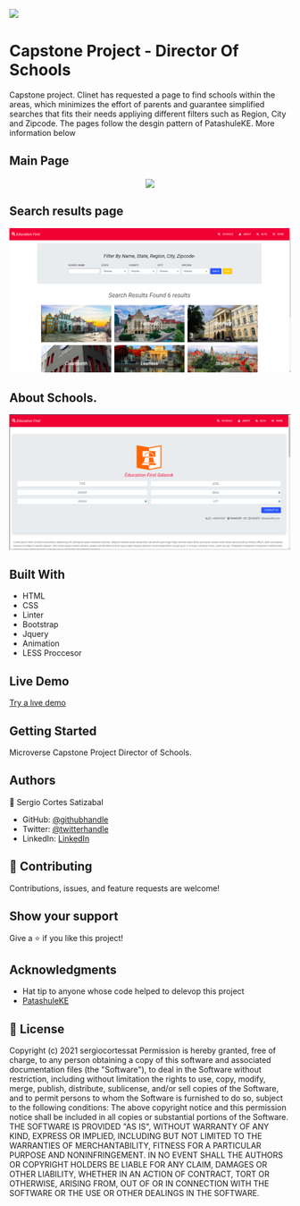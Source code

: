 ![](https://img.shields.io/badge/Microverse-blueviolet)

# Capstone Project - Director Of Schools

Capstone project. Clinet has requested a page to find schools within the areas, which minimizes the effort of parents and guarantee simplified searches that fits their needs appliying different filters such as Region, City and Zipcode. The pages follow the desgin pattern of PatashuleKE. More information below

## Main Page
<p align="center"><img align="center" src="./screenshot2.gif"></p>

## Search results page
![screenshot](./screenshot3.png)

## About Schools.
![screenshot](./screenshot2.png)


## Built With

- HTML
- CSS
- Linter
- Bootstrap
- Jquery
- Animation
- LESS Proccesor

## Live Demo

[Try a lıve demo](https://sergiocortessat.github.io/Capstone-Director-schools/.)


## Getting Started


Microverse Capstone Project Director of Schools.


## Authors

👤 Sergio Cortes Satizabal

- GitHub: [@githubhandle](https://github.com/sergiocortessat)
- Twitter: [@twitterhandle](https://twitter.com/sergiocortessat)
- LinkedIn: [LinkedIn](https://linkedin.com/sergiocortessat)

## 🤝 Contributing

Contributions, issues, and feature requests are welcome!


## Show your support

Give a ⭐️ if you like this project!

## Acknowledgments

- Hat tip to anyone whose code helped to delevop this project
- [PatashuleKE](https://www.behance.net/gallery/25563385/PatashuleKE)

## 📝 License

Copyright (c) 2021 sergiocortessat
Permission is hereby granted, free of charge, to any person obtaining a copy
of this software and associated documentation files (the "Software"), to deal
in the Software without restriction, including without limitation the rights
to use, copy, modify, merge, publish, distribute, sublicense, and/or sell
copies of the Software, and to permit persons to whom the Software is
furnished to do so, subject to the following conditions:
The above copyright notice and this permission notice shall be included in all
copies or substantial portions of the Software.
THE SOFTWARE IS PROVIDED "AS IS", WITHOUT WARRANTY OF ANY KIND, EXPRESS OR
IMPLIED, INCLUDING BUT NOT LIMITED TO THE WARRANTIES OF MERCHANTABILITY,
FITNESS FOR A PARTICULAR PURPOSE AND NONINFRINGEMENT. IN NO EVENT SHALL THE
AUTHORS OR COPYRIGHT HOLDERS BE LIABLE FOR ANY CLAIM, DAMAGES OR OTHER
LIABILITY, WHETHER IN AN ACTION OF CONTRACT, TORT OR OTHERWISE, ARISING FROM,
OUT OF OR IN CONNECTION WITH THE SOFTWARE OR THE USE OR OTHER DEALINGS IN THE
SOFTWARE.
